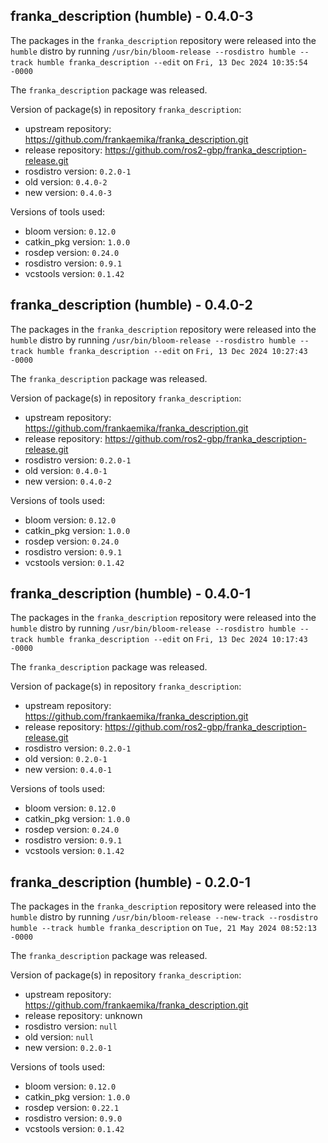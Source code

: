 ## franka_description (humble) - 0.4.0-3

The packages in the `franka_description` repository were released into the `humble` distro by running `/usr/bin/bloom-release --rosdistro humble --track humble franka_description --edit` on `Fri, 13 Dec 2024 10:35:54 -0000`

The `franka_description` package was released.

Version of package(s) in repository `franka_description`:

- upstream repository: https://github.com/frankaemika/franka_description.git
- release repository: https://github.com/ros2-gbp/franka_description-release.git
- rosdistro version: `0.2.0-1`
- old version: `0.4.0-2`
- new version: `0.4.0-3`

Versions of tools used:

- bloom version: `0.12.0`
- catkin_pkg version: `1.0.0`
- rosdep version: `0.24.0`
- rosdistro version: `0.9.1`
- vcstools version: `0.1.42`


## franka_description (humble) - 0.4.0-2

The packages in the `franka_description` repository were released into the `humble` distro by running `/usr/bin/bloom-release --rosdistro humble --track humble franka_description --edit` on `Fri, 13 Dec 2024 10:27:43 -0000`

The `franka_description` package was released.

Version of package(s) in repository `franka_description`:

- upstream repository: https://github.com/frankaemika/franka_description.git
- release repository: https://github.com/ros2-gbp/franka_description-release.git
- rosdistro version: `0.2.0-1`
- old version: `0.4.0-1`
- new version: `0.4.0-2`

Versions of tools used:

- bloom version: `0.12.0`
- catkin_pkg version: `1.0.0`
- rosdep version: `0.24.0`
- rosdistro version: `0.9.1`
- vcstools version: `0.1.42`


## franka_description (humble) - 0.4.0-1

The packages in the `franka_description` repository were released into the `humble` distro by running `/usr/bin/bloom-release --rosdistro humble --track humble franka_description --edit` on `Fri, 13 Dec 2024 10:17:43 -0000`

The `franka_description` package was released.

Version of package(s) in repository `franka_description`:

- upstream repository: https://github.com/frankaemika/franka_description.git
- release repository: https://github.com/ros2-gbp/franka_description-release.git
- rosdistro version: `0.2.0-1`
- old version: `0.2.0-1`
- new version: `0.4.0-1`

Versions of tools used:

- bloom version: `0.12.0`
- catkin_pkg version: `1.0.0`
- rosdep version: `0.24.0`
- rosdistro version: `0.9.1`
- vcstools version: `0.1.42`


## franka_description (humble) - 0.2.0-1

The packages in the `franka_description` repository were released into the `humble` distro by running `/usr/bin/bloom-release --new-track --rosdistro humble --track humble franka_description` on `Tue, 21 May 2024 08:52:13 -0000`

The `franka_description` package was released.

Version of package(s) in repository `franka_description`:

- upstream repository: https://github.com/frankaemika/franka_description.git
- release repository: unknown
- rosdistro version: `null`
- old version: `null`
- new version: `0.2.0-1`

Versions of tools used:

- bloom version: `0.12.0`
- catkin_pkg version: `1.0.0`
- rosdep version: `0.22.1`
- rosdistro version: `0.9.0`
- vcstools version: `0.1.42`


